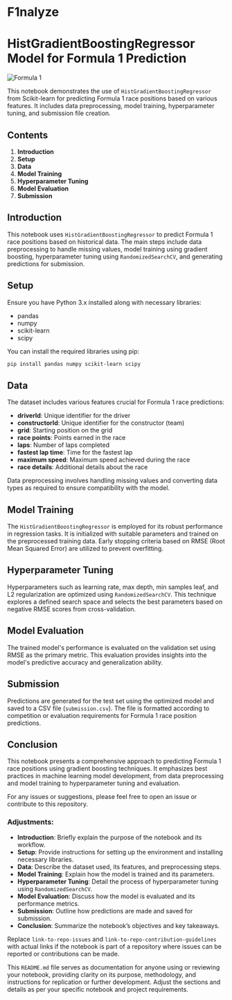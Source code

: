 # F1nalyze
# HistGradientBoostingRegressor Model for Formula 1 Prediction

![Formula 1](file:///C:/Users/subho/Desktop/F1analyse/F1analyse.jpg.bmp)

This notebook demonstrates the use of `HistGradientBoostingRegressor` from Scikit-learn for predicting Formula 1 race positions based on various features. It includes data preprocessing, model training, hyperparameter tuning, and submission file creation.

## Contents

1. **Introduction**
2. **Setup**
3. **Data**
4. **Model Training**
5. **Hyperparameter Tuning**
6. **Model Evaluation**
7. **Submission**

## Introduction

This notebook uses `HistGradientBoostingRegressor` to predict Formula 1 race positions based on historical data. The main steps include data preprocessing to handle missing values, model training using gradient boosting, hyperparameter tuning using `RandomizedSearchCV`, and generating predictions for submission.

## Setup

Ensure you have Python 3.x installed along with necessary libraries:

- pandas
- numpy
- scikit-learn
- scipy

You can install the required libraries using pip:

```bash
pip install pandas numpy scikit-learn scipy
```
## Data

The dataset includes various features crucial for Formula 1 race predictions:

- **driverId**: Unique identifier for the driver
- **constructorId**: Unique identifier for the constructor (team)
- **grid**: Starting position on the grid
- **race points**: Points earned in the race
- **laps**: Number of laps completed
- **fastest lap time**: Time for the fastest lap
- **maximum speed**: Maximum speed achieved during the race
- **race details**: Additional details about the race

Data preprocessing involves handling missing values and converting data types as required to ensure compatibility with the model.

## Model Training

The `HistGradientBoostingRegressor` is employed for its robust performance in regression tasks. It is initialized with suitable parameters and trained on the preprocessed training data. Early stopping criteria based on RMSE (Root Mean Squared Error) are utilized to prevent overfitting.

## Hyperparameter Tuning

Hyperparameters such as learning rate, max depth, min samples leaf, and L2 regularization are optimized using `RandomizedSearchCV`. This technique explores a defined search space and selects the best parameters based on negative RMSE scores from cross-validation.

## Model Evaluation

The trained model's performance is evaluated on the validation set using RMSE as the primary metric. This evaluation provides insights into the model's predictive accuracy and generalization ability.

## Submission

Predictions are generated for the test set using the optimized model and saved to a CSV file (`submission.csv`). The file is formatted according to competition or evaluation requirements for Formula 1 race position predictions.

## Conclusion

This notebook presents a comprehensive approach to predicting Formula 1 race positions using gradient boosting techniques. It emphasizes best practices in machine learning model development, from data preprocessing and model training to hyperparameter tuning and evaluation. 

For any issues or suggestions, please feel free to open an issue or contribute to this repository.


### Adjustments:

- **Introduction**: Briefly explain the purpose of the notebook and its workflow.
- **Setup**: Provide instructions for setting up the environment and installing necessary libraries.
- **Data**: Describe the dataset used, its features, and preprocessing steps.
- **Model Training**: Explain how the model is trained and its parameters.
- **Hyperparameter Tuning**: Detail the process of hyperparameter tuning using `RandomizedSearchCV`.
- **Model Evaluation**: Discuss how the model is evaluated and its performance metrics.
- **Submission**: Outline how predictions are made and saved for submission.
- **Conclusion**: Summarize the notebook’s objectives and key takeaways.

Replace `link-to-repo-issues` and `link-to-repo-contribution-guidelines` with actual links if the notebook is part of a repository where issues can be reported or contributions can be made.

This `README.md` file serves as documentation for anyone using or reviewing your notebook, providing clarity on its purpose, methodology, and instructions for replication or further development. Adjust the sections and details as per your specific notebook and project requirements.
